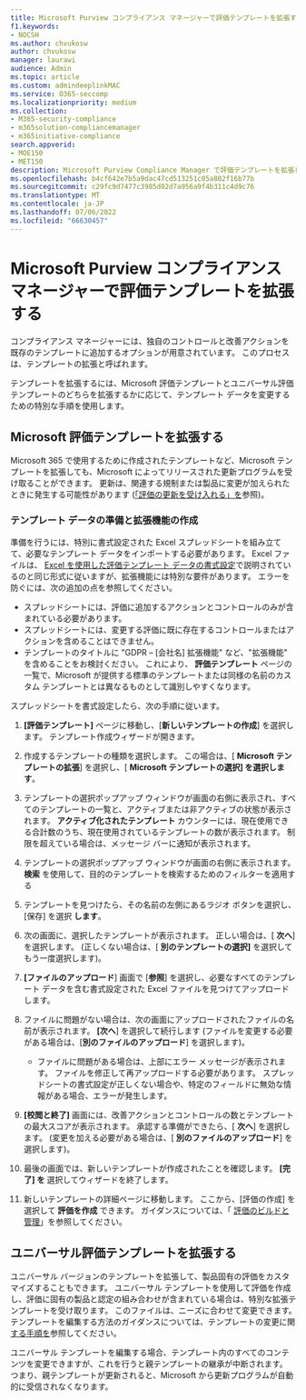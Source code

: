 ```yaml
---
title: Microsoft Purview コンプライアンス マネージャーで評価テンプレートを拡張する
f1.keywords:
- NOCSH
ms.author: chvukosw
author: chvukosw
manager: laurawi
audience: Admin
ms.topic: article
ms.custom: admindeeplinkMAC
ms.service: O365-seccomp
ms.localizationpriority: medium
ms.collection:
- M365-security-compliance
- m365solution-compliancemanager
- m365initiative-compliance
search.appverid:
- MOE150
- MET150
description: Microsoft Purview Compliance Manager で評価テンプレートを拡張してコントロールを追加および変更する方法について説明します。
ms.openlocfilehash: b4cf642e7b5a9dac47cd513251c05a802f16b77b
ms.sourcegitcommit: c29fc9d7477c3985d02d7a956a9f4b311c4d9c76
ms.translationtype: MT
ms.contentlocale: ja-JP
ms.lasthandoff: 07/06/2022
ms.locfileid: "66630457"
---
```

# <a name="extend-assessment-templates-in-microsoft-purview-compliance-manager"></a>Microsoft Purview コンプライアンス マネージャーで評価テンプレートを拡張する

コンプライアンス マネージャーには、独自のコントロールと改善アクションを既存のテンプレートに追加するオプションが用意されています。 このプロセスは、テンプレートの拡張と呼ばれます。

テンプレートを拡張するには、Microsoft 評価テンプレートとユニバーサル評価テンプレートのどちらを拡張するかに応じて、テンプレート データを変更するための特別な手順を使用します。

## <a name="extend-microsoft-assessment-templates"></a>Microsoft 評価テンプレートを拡張する

Microsoft 365 で使用するために作成されたテンプレートなど、Microsoft テンプレートを拡張しても、Microsoft によってリリースされた更新プログラムを受け取ることができます。 更新は、関連する規制または製品に変更が加えられたときに発生する可能性があります ([「評価の更新を受け入れる」を](compliance-manager-assessments.md#accept-updates-to-assessments)参照)。

### <a name="prepare-template-data-and-create-extension"></a>テンプレート データの準備と拡張機能の作成

準備を行うには、特別に書式設定された Excel スプレッドシートを組み立てて、必要なテンプレート データをインポートする必要があります。 Excel ファイルは、 [Excel を使用した評価テンプレート データの書式設定](compliance-manager-templates-format-excel.md)で説明されているのと同じ形式に従いますが、拡張機能には特別な要件があります。 エラーを防ぐには、次の追加の点を参照してください。

- スプレッドシートには、評価に追加するアクションとコントロールのみが含まれている必要があります。
- スプレッドシートには、変更する評価に既に存在するコントロールまたはアクションを含めることはできません。
- テンプレートのタイトルに "GDPR – [会社名] 拡張機能" など、"拡張機能" を含めることをお検討ください。 これにより、 **評価テンプレート** ページの一覧で、Microsoft が提供する標準のテンプレートまたは同様の名前のカスタム テンプレートとは異なるものとして識別しやすくなります。

スプレッドシートを書式設定したら、次の手順に従います。

1. **[評価テンプレート]** ページに移動し、[**新しいテンプレートの作成**] を選択します。 テンプレート作成ウィザードが開きます。

2. 作成するテンプレートの種類を選択します。 この場合は、[ **Microsoft テンプレートの拡張**] を選択し、[ **Microsoft テンプレートの選択] を選択します**。

3. テンプレートの選択ポップアップ ウィンドウが画面の右側に表示され、すべてのテンプレートの一覧と、アクティブまたは非アクティブの状態が表示されます。 **アクティブ化されたテンプレート** カウンターには、現在使用できる合計数のうち、現在使用されているテンプレートの数が表示されます。 制限を超えている場合は、メッセージ バーに通知が表示されます。

4. テンプレートの選択ポップアップ ウィンドウが画面の右側に表示されます。 **検索** を使用して、目的のテンプレートを検索するためのフィルターを適用する

5. テンプレートを見つけたら、その名前の左側にあるラジオ ボタンを選択し、[保存] を選択 **します**。

6. 次の画面に、選択したテンプレートが表示されます。 正しい場合は、[ **次へ**] を選択します。 (正しくない場合は、[ **別のテンプレートの選択]** を選択してもう一度選択します)。

7. **[ファイルのアップロード**] 画面で [**参照**] を選択し、必要なすべてのテンプレート データを含む書式設定された Excel ファイルを見つけてアップロードします。

8. ファイルに問題がない場合は、次の画面にアップロードされたファイルの名前が表示されます。 **[次へ**] を選択して続行します (ファイルを変更する必要がある場合は、[**別のファイルのアップロード**] を選択します)。

    - ファイルに問題がある場合は、上部にエラー メッセージが表示されます。 ファイルを修正して再アップロードする必要があります。 スプレッドシートの書式設定が正しくない場合や、特定のフィールドに無効な情報がある場合、エラーが発生します。

9. **[校閲と終了]** 画面には、改善アクションとコントロールの数とテンプレートの最大スコアが表示されます。 承認する準備ができたら、[ **次へ**] を選択します。 (変更を加える必要がある場合は、[ **別のファイルのアップロード**] を選択します)。

10. 最後の画面では、新しいテンプレートが作成されたことを確認します。 **[完了] を** 選択してウィザードを終了します。

11. 新しいテンプレートの詳細ページに移動します。 ここから、[評価の作成] を選択して **評価を作成** できます。 ガイダンスについては、「 [評価のビルドと管理](compliance-manager-assessments.md#create-assessments)」を参照してください。

## <a name="extend-universal-assessment-templates"></a>ユニバーサル評価テンプレートを拡張する

ユニバーサル バージョンのテンプレートを拡張して、製品固有の評価をカスタマイズすることもできます。 ユニバーサル テンプレートを使用して評価を作成し、評価に固有の製品と認定の組み合わせが含まれている場合は、特別な拡張テンプレートを受け取ります。 このファイルは、ニーズに合わせて変更できます。 テンプレートを編集する方法のガイダンスについては、テンプレートの変更に関 [する手順を](compliance-manager-templates-modify.md)参照してください。

ユニバーサル テンプレートを編集する場合、テンプレート内のすべてのコンテンツを変更できますが、これを行うと親テンプレートの継承が中断されます。 つまり、親テンプレートが更新されると、Microsoft から更新プログラムが自動的に受信されなくなります。
